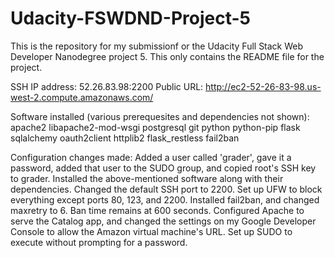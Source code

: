 # Udacity-FSWDND-Project-5
This is the repository for my submissionf or the Udacity Full Stack Web Developer Nanodegree project 5.  This only contains the README file for the project.

SSH IP address: 52.26.83.98:2200
Public URL: http://ec2-52-26-83-98.us-west-2.compute.amazonaws.com/

Software installed (various prerequesites and dependencies not shown):
	apache2
	libapache2-mod-wsgi
	postgresql
	git
	python
	python-pip
		flask 
		sqlalchemy 
		oauth2client 
		httplib2 
		flask_restless
	fail2ban

Configuration changes made:
	Added a user called 'grader', gave it a password, added that user to the SUDO group, and copied root's SSH key to grader.
	Installed the above-mentioned software along with their dependencies.
	Changed the default SSH port to 2200.
	Set up UFW to block everything except ports 80, 123, and 2200.
	Installed fail2ban, and changed maxretry to 6.  Ban time remains at 600 seconds.
	Configured Apache to serve the Catalog app, and changed the settings on my Google Developer Console to allow the Amazon virtual machine's URL.
	Set up SUDO to execute without prompting for a password.